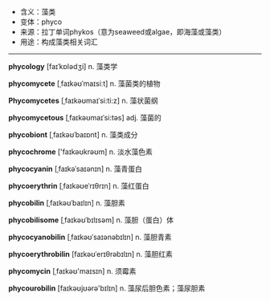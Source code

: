 - <span class="definition">含义：藻类</span>
- <span class="definition">变体：phyco</span>
- <span class="definition">来源：拉丁单词phykos（意为seaweed或algae，即海藻或藻类）</span>
- <span class="definition">用途：构成藻类相关词汇</span>

---

<span class="vocabulary">**phycology**</span> [faɪˈkɒlədʒi] n. 藻类学 

<span class="vocabulary">**phycomycete**</span> [ˌfaɪkəʊˈmaɪsiːt] n. 藻菌类的植物

<span class="vocabulary">**Phycomycetes**</span> [ˌfaɪkəʊmaɪˈsi:ti:z] n. 藻状菌纲

<span class="vocabulary">**phycomycetous**</span> [ˌfaɪkəʊmaɪˈsi:təs] adj. 藻菌的


<span class="vocabulary">**phycobiont**</span> [ˌfaɪkəʊˈbaɪɒnt] n. 藻类成分

<span class="vocabulary">**phycochrome**</span> ['faɪkəʊkrəʊm] n. 淡水藻色素

<span class="vocabulary">**phycocyanin**</span> [ˌfaɪkəˈsaɪənɪn] n. 藻青蛋白

<span class="vocabulary">**phycoerythrin**</span> [ˌfaɪkəʊeˈrɪθrɪn] n. 藻红蛋白

<span class="vocabulary">**phycobilin**</span> [ˌfaɪkəʊˈbaɪlɪn] n. 藻胆素

<span class="vocabulary">**phycobilisome**</span> [ˌfaɪkəʊˈbɪlɪsəm] n. 藻胆（蛋白）体

<span class="vocabulary">**phycocyanobilin**</span> [ˌfaɪkəʊˈsaɪənəbɪlɪn] n. 藻胆青素

<span class="vocabulary">**phycoerythrobilin**</span> [faɪkəʊˈerɪθrəbɪlɪn] n. 藻胆红素

<span class="vocabulary">**phycomycin**</span> [ˌfaɪkəʊ'maɪsɪn] n. 须霉素

<span class="vocabulary">**phycourobilin**</span> [faɪkəʊjʊərə'bɪlɪn] n. 藻尿后胆色素；藻尿胆素

